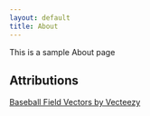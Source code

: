 ```yaml
---
layout: default
title: About
---
```


This is a sample About page


<h2>Attributions</h1>
<a href="https://www.vecteezy.com/free-vector/baseball-field">Baseball Field Vectors by Vecteezy</a>